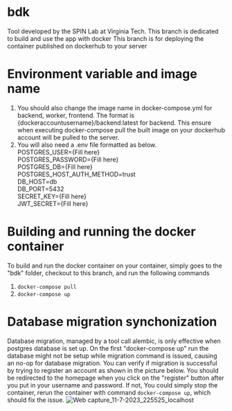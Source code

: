 # bdk
Tool developed by the SPIN Lab at Virginia Tech. This branch is dedicated to build and use the app with docker
This branch is for deploying the container published on dockerhub to your server

# Environment variable and image name
1) You should also change the image name in docker-compose.yml for backend, worker, frontend. The format is {dockeraccountusername}/backend:latest for backend. This ensure when executing docker-compose pull the built image on your dockerhub account will be pulled to the server. <br>
2) You will also need a .env file formatted as below. <br>
POSTGRES_USER={Fill here} <br>
POSTGRES_PASSWORD={Fill here} <br>
POSTGRES_DB={Fill here}<br>
POSTGRES_HOST_AUTH_METHOD=trust<br>
DB_HOST=db<br>
DB_PORT=5432<br>
SECRET_KEY={Fill here}<br>
JWT_SECRET={Fill here}<br>

# Building and running the docker container
To build and run the docker container on your container, simply goes to the "bdk" folder, checkout to this branch, and run the following commands
1) `docker-compose pull`
2) `docker-compose up`

# Database migration synchonization
Database migration, managed by a tool call alembic, is only effective when postgres database is set up. On the first "docker-compose up" run the database might not be setup while migration command is issued, causing an no-op for database migration. You can verify if migration is successful by trying to register an account as shown in the picture below. You should be redirected to the homepage when you click on the "register" button after you put in your username and password. If not, You could simply stop the container, rerun the container with command `docker-compose up`, which should fix the issue.
![Web capture_11-7-2023_225525_localhost](https://github.com/spin-vt/bdk/assets/36636157/ee39f6f8-7bc6-4a21-9d78-40dee3c2f706)

